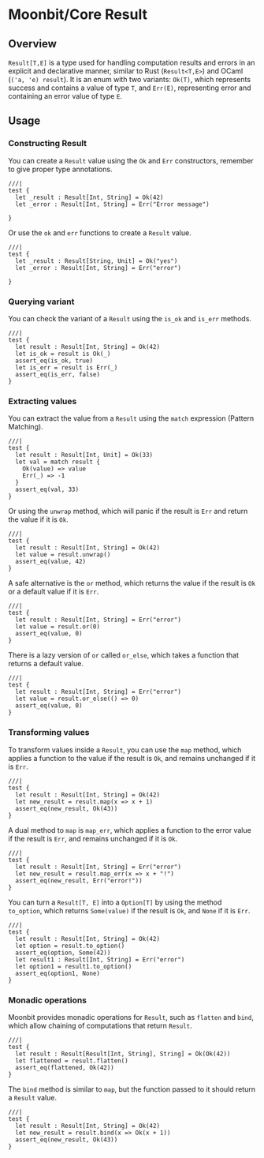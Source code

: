 # Moonbit/Core Result

## Overview
`Result[T,E]` is a type used for handling computation results and errors in an explicit and declarative manner, similar to Rust (`Result<T,E>`) and OCaml (`('a, 'e) result`). 
It is an enum with two variants: `Ok(T)`, which represents success and contains a value of type `T`, and `Err(E)`, representing error and containing an error value of type `E`. 


## Usage
### Constructing Result
You can create a `Result` value using the `Ok` and `Err` constructors, remember to give proper type annotations.
```moonbit
///|
test {
  let _result : Result[Int, String] = Ok(42)
  let _error : Result[Int, String] = Err("Error message")

}
```

Or use the `ok` and `err` functions to create a `Result` value.
```moonbit
///|
test {
  let _result : Result[String, Unit] = Ok("yes")
  let _error : Result[Int, String] = Err("error")

}
```

### Querying variant
You can check the variant of a `Result` using the `is_ok` and `is_err` methods.
```moonbit
///|
test {
  let result : Result[Int, String] = Ok(42)
  let is_ok = result is Ok(_)
  assert_eq(is_ok, true)
  let is_err = result is Err(_)
  assert_eq(is_err, false)
}
```

### Extracting values
You can extract the value from a `Result` using the `match` expression (Pattern Matching).
```moonbit
///|
test {
  let result : Result[Int, Unit] = Ok(33)
  let val = match result {
    Ok(value) => value
    Err(_) => -1
  }
  assert_eq(val, 33)
}
```

Or using the `unwrap` method, which will panic if the result is `Err` and return the value if it is `Ok`.
```moonbit
///|
test {
  let result : Result[Int, String] = Ok(42)
  let value = result.unwrap()
  assert_eq(value, 42)
}
```

A safe alternative is the `or` method, which returns the value if the result is `Ok` or a default value if it is `Err`.
```moonbit
///|
test {
  let result : Result[Int, String] = Err("error")
  let value = result.or(0)
  assert_eq(value, 0)
}
```

There is a lazy version of `or` called `or_else`, which takes a function that returns a default value.
```moonbit
///|
test {
  let result : Result[Int, String] = Err("error")
  let value = result.or_else(() => 0)
  assert_eq(value, 0)
}
```

### Transforming values
To transform values inside a `Result`, you can use the `map` method, which applies a function to the value if the result is `Ok`,
and remains unchanged if it is `Err`.
```moonbit
///|
test {
  let result : Result[Int, String] = Ok(42)
  let new_result = result.map(x => x + 1)
  assert_eq(new_result, Ok(43))
}
```

A dual method to `map` is `map_err`, which applies a function to the error value if the result is `Err`, and remains unchanged if it is `Ok`.
```moonbit
///|
test {
  let result : Result[Int, String] = Err("error")
  let new_result = result.map_err(x => x + "!")
  assert_eq(new_result, Err("error!"))
}
```

You can turn a `Result[T, E]` into a `Option[T]` by using the method `to_option`, which returns `Some(value)` if the result is `Ok`, and `None` if it is `Err`.
```moonbit
///|
test {
  let result : Result[Int, String] = Ok(42)
  let option = result.to_option()
  assert_eq(option, Some(42))
  let result1 : Result[Int, String] = Err("error")
  let option1 = result1.to_option()
  assert_eq(option1, None)
}
```

### Monadic operations
Moonbit provides monadic operations for `Result`, such as `flatten` and `bind`, which allow chaining of computations that return `Result`.
```moonbit
///|
test {
  let result : Result[Result[Int, String], String] = Ok(Ok(42))
  let flattened = result.flatten()
  assert_eq(flattened, Ok(42))
}
```

The `bind` method is similar to `map`, but the function passed to it should return a `Result` value. 
```moonbit
///|
test {
  let result : Result[Int, String] = Ok(42)
  let new_result = result.bind(x => Ok(x + 1))
  assert_eq(new_result, Ok(43))
}
```

